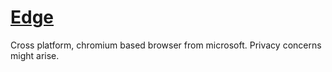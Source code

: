 # [Edge](https://www.microsoft.com/en-us/edge)

Cross platform, chromium based browser from microsoft. Privacy concerns might
arise.
